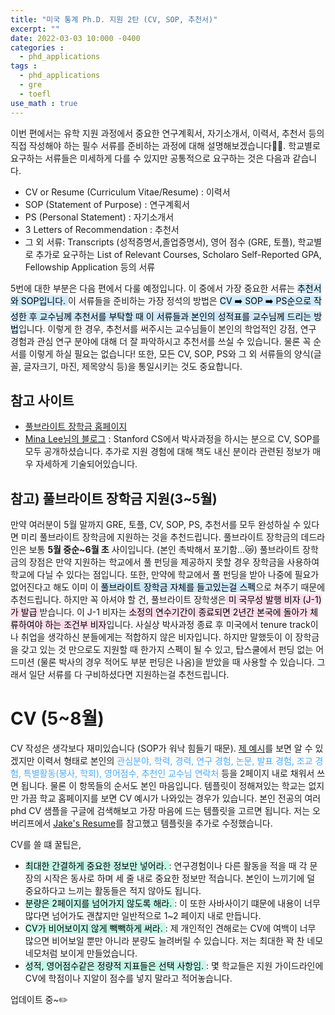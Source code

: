 ```yaml
---
title: "미국 통계 Ph.D. 지원 2탄 (CV, SOP, 추천서)"
excerpt: ""
date: 2022-03-03 10:000 -0400
categories :
  - phd_applications
tags :
  - phd_applications
  - gre
  - toefl
use_math : true
---
```


이번 편에서는 유학 지원 과정에서 중요한 연구계획서, 자기소개서, 이력서, 추천서 등의 직접 작성해야 하는 필수 서류를 준비하는 과정에 대해 설명해보겠습니다:ok_woman:. 학교별로 요구하는 서류들은 미세하게 다를 수 있지만 공통적으로 요구하는 것은 다음과 같습니다.

- CV or Resume (Curriculum Vitae/Resume) : 이력서
- SOP (Statement of Purpose) : 연구계획서
- PS (Personal Statement) : 자기소개서
-  3 Letters of Recommendation : 추천서
- 그 외 서류: Transcripts (성적증명서,졸업증명서), 영어 점수 (GRE, 토플), 학교별로 추가로 요구하는 List of Relevant Courses, Scholaro Self-Reported GPA, Fellowship Application 등의 서류

5번에 대한 부분은 다음 편에서 다룰 예정입니다. 이 중에서 가장 중요한 서류는 <mark style='background-color: #d0ebff'>추천서와 SOP입니다. </mark> 이 서류들을 준비하는 가장 정석의 방법은 <mark style='background-color: #d0ebff'> CV :arrow_right: SOP :arrow_right: PS순으로 작성한 후 교수님께 추천서를 부탁할 때 이 서류들과 본인의 성적표를 교수님께 드리는 방법</mark>입니다.  이렇게 한 경우, 추천서를 써주시는 교수님들이 본인의 학업적인 강점, 연구 경험과 관심 연구 분야에 대해 더 잘 파악하시고 추천서를 쓰실 수 있습니다. 물론 꼭 순서를 이렇게 하실 필요는 없습니다! 또한, 모든 CV, SOP, PS와 그 외 서류들의 양식(글꼴, 글자크기, 마진, 제목양식 등)을 통일시키는 것도 중요합니다. 

## 참고 사이트
- [풀브라이트 장학금 홈페이지](https://www.fulbright.or.kr/grant/graduate/)
- [Mina Lee님의 블로그](https://minalee.info/) : Stanford CS에서 박사과정을 하시는 분으로 CV, SOP를 모두 공개하셨습니다. 추가로 지원 경험에 대해 책도 내신 분이라 관련된 정보가 매우 자세하게 기술되어있습니다. 

## 참고) 풀브라이트 장학금 지원(3~5월)
만약 여러분이 5월 말까지 GRE, 토플, CV, SOP, PS, 추천서를 모두 완성하실 수 있다면 미리 풀브라이트 장학금에 지원하는 것을 추천드립니다. 풀브라이트 장학금의 데드라인은 보통 **5월 중순~6월 초** 사이입니다. (본인 촉박해서 포기함...:crying_cat_face:) 풀브라이트 장학금의 장점은 만약 지원하는 학교에서 풀 펀딩을 제공하지 못할 경우 장학금을 사용하여 학교에 다닐 수 있다는 점입니다. 또한, 만약에 학교에서 풀 펀딩을 받아 나중에 필요가 없어진다고 해도 이미 이 <mark style='background-color: #d0ebff'>풀브라이트 장학금 자체를 들고있는걸 스펙</mark>으로 쳐주기 때문에 추천드립니다. 하지만 꼭 아셔야 할 건, 풀브라이트 장학생은<mark style='background-color: #ffdeeb'> 미 국무성 발행 비자 (J-1)가 발급 </mark>받습니다. 이 J-1 비자는 <mark style='background-color: #ffdeeb'> 소정의 연수기간이 종료되면 2년간 본국에 돌아가 체류하여야 하는 조건부 비자</mark>입니다. 사실상 박사과정 종료 후 미국에서 tenure track이나 취업을 생각하신 분들에게는 적합하지 않은 비자입니다. 하지만 말했듯이 이 장학금을 갖고 있는 것 만으로도 지원할 때 한가지 스펙이 될 수 있고,  탑스쿨에서 펀딩 없는 어드미션 (물론 박사의 경우 적어도 부분 펀딩은 나옴)을 받았을 때 사용할 수 있습니다. 그래서 일단 서류를 다 구비하셨다면 지원하는걸 추천드립니다. 


# CV (5~8월)
CV 작성은 생각보다 재미있습니다 (SOP가 워낙 힘들기 때문). [제 예시](https://kelseyj3411.github.io/assets/CV/CV_yeojinjung.pdf)를 보면 알 수 있겠지만 이력서 형태로 본인의 <font color='#4dabf7'> 관심분야, 학력, 경력, 연구 경험, 논문, 발표 경험, 조교 경험, 특별활동(봉사, 학회), 영어점수, 추천인 교수님 연락처</font> 등을 2페이지 내로 채워서 쓰면 됩니다. 물론 이 항목들의 순서도 본인 마음입니다. 템플릿이 정해져있는 학교는 없지만 가끔 학교 홈페이지를 보면 CV 예시가 나와있는 경우가 있습니다. 본인 전공의 여러 phd CV 샘플을 구글에 검색해보고 가장 마음에 드는 템플릿을 고르면 됩니다. 저는 오버리프에서 [Jake's Resume](https://ko.overleaf.com/latex/templates/jakes-resume/syzfjbzwjncs)를 참고했고 템플릿을 추가로 수정했습니다.

CV를 쓸 떄 꿀팁은,

- <mark style='background-color: #c3fae8'>최대한 간결하게 중요한 정보만 넣어라. </mark> : 연구경험이나 다른 활동을 적을 때 각 문장의 시작은 동사로 하며 세 줄 내로 중요한 정보만 적습니다. 본인이 느끼기에 덜 중요하다고 느끼는 활동들은 적지 않아도 됩니다. 
- <mark style='background-color: #c3fae8'>분량은 2페이지를 넘어가지 않도록 해라. </mark> : 이 또한 사바사이기 떄문에 내용이 너무 많다면 넘어가도 괜찮지만 일반적으로 1~2 페이지 내로 만듭니다.
- <mark style='background-color: #c3fae8'>CV가 비어보이지 않게 빽빽하게 써라. </mark> : 제 개인적인 견해로는 CV에 여백이 너무 많으면 비어보일 뿐만 아니라 분량도 늘려버릴 수 있습니다. 저는 최대한 꽉 찬 네모네모처럼 보이게 만들었습니다.
- <mark style='background-color: #c3fae8'> 성적, 영어점수같은 정량적 지표들은 선택 사항임. </mark> : 몇 학교들은 지원 가이드라인에 CV에 학점이나 지알이 점수를 넣지 말라고 적어놓습니다.



업데이트 중~:pencil2:
